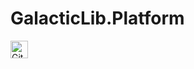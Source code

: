 # GalacticLib.Platform

<img 
	height=28 
	alt="GitHub Workflow Status" 
	src="https://img.shields.io/github/workflow/status/Galacticai/GalacticLib.Platform/.NET?label=Build&labelColor=white&logo=dotnet&logoColor=512BD4" 
/>
